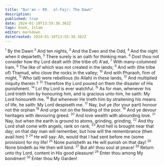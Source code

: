 ```yaml
---
title: "Qur'an — 89.  al-Fajr: The Dawn"
description: 
published: true
date: 2024-01-10T13:55:38.362Z
tags: book, Islam
editor: markdown
dateCreated: 2024-01-10T13:55:38.362Z
---
```




<span id="v1"><sup><small>1</small></sup></span>  By the Dawn
<span id="v2"><sup><small>2</small></sup></span>  And ten nights,
<span id="v3"><sup><small>3</small></sup></span>  And the Even and the Odd,
<span id="v4"><sup><small>4</small></sup></span>  And the night when it departeth,
<span id="v5"><sup><small>5</small></sup></span>  There surely is an oath for thinking man.
<span id="v6"><sup><small>6</small></sup></span>  Dost thou not consider how thy Lord dealt with (the tribe of) A'ad,
<span id="v7"><sup><small>7</small></sup></span>  With many-columned Iram,
<span id="v8"><sup><small>8</small></sup></span>  The like of which was not created in the lands;
<span id="v9"><sup><small>9</small></sup></span>  And with (the tribe of) Thamud, who clove the rocks in the valley;
<span id="v10"><sup><small>10</small></sup></span>  And with Pharaoh, firm of might,
<span id="v11"><sup><small>11</small></sup></span>  Who (all) were rebellious (to Allah) in these lands,
<span id="v12"><sup><small>12</small></sup></span>  And multiplied iniquity therein ?
<span id="v13"><sup><small>13</small></sup></span>  Therefore thy Lord poured on them the disaster of His punishment.
<span id="v14"><sup><small>14</small></sup></span>  Lo! thy Lord is ever watchful.
<span id="v15"><sup><small>15</small></sup></span>  As for man, whenever his Lord trieth him by honouring him, and is gracious unto him, he saith: My Lord honoureth me.
<span id="v16"><sup><small>16</small></sup></span>  But whenever He trieth him by straitening his means of life, he saith: My Lord despiseth me.
<span id="v17"><sup><small>17</small></sup></span>  Nay, but ye (for your part) honour not the orphan
<span id="v18"><sup><small>18</small></sup></span>  And urge not on the feeding of the poor.
<span id="v19"><sup><small>19</small></sup></span>  And ye devour heritages with devouring greed.
<span id="v20"><sup><small>20</small></sup></span>  And love wealth with abounding love.
<span id="v21"><sup><small>21</small></sup></span>  Nay, but when the earth is ground to atoms, grinding, grinding,
<span id="v22"><sup><small>22</small></sup></span>  And thy Lord shall come with angels, rank on rank,
<span id="v23"><sup><small>23</small></sup></span>  And hell is brought near that day; on that day man will remember, but how will the remembrance (then avail him) ?
<span id="v24"><sup><small>24</small></sup></span>  He will say: Ah, would that I had sent before me (some provision) for my life!
<span id="v25"><sup><small>25</small></sup></span>  None punisheth as He will punish on that day!
<span id="v26"><sup><small>26</small></sup></span>  None bindeth as He then will bind.
<span id="v27"><sup><small>27</small></sup></span>  But ah! thou soul at peace!
<span id="v28"><sup><small>28</small></sup></span>  Return unto thy Lord, content in His good pleasure!
<span id="v29"><sup><small>29</small></sup></span>  Enter thou among My bondmen!
<span id="v30"><sup><small>30</small></sup></span>  Enter thou My Garden!
